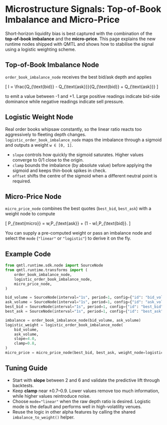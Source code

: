 # Microstructure Signals: Top-of-Book Imbalance and Micro-Price

Short-horizon liquidity bias is best captured with the combination of the
**top-of-book imbalance** and the **micro-price**. This page explains the new
runtime nodes shipped with QMTL and shows how to stabilise the signal using a
logistic weighting scheme.

## Top-of-Book Imbalance Node

`order_book_imbalance_node` receives the best bid/ask depth and applies

\[
I = \frac{Q_{\text{bid}} - Q_{\text{ask}}}{Q_{\text{bid}} + Q_{\text{ask}}}
\]

to emit a value between -1 and +1. Large positive readings indicate bid-side
dominance while negative readings indicate sell pressure.

## Logistic Weight Node

Real order books whipsaw constantly, so the linear ratio reacts too aggressively
to fleeting depth changes. `logistic_order_book_imbalance_node` maps the
imbalance through a sigmoid and outputs a weight `w ∈ [0, 1]`.

- `slope` controls how quickly the sigmoid saturates. Higher values converge to
  0/1 close to the origin.
- `clamp` bounds the imbalance (by absolute value) before applying the sigmoid
  and keeps thin-book spikes in check.
- `offset` shifts the centre of the sigmoid when a different neutral point is
  required.

## Micro-Price Node

`micro_price_node` combines the best quotes (`best_bid`, `best_ask`) with a
weight node to compute

\[
P_{\text{micro}} = w\,P_{\text{ask}} + (1 - w)\,P_{\text{bid}}.
\]

You can supply a pre-computed weight or pass an imbalance node and select the
`mode` (`"linear"` or `"logistic"`) to derive it on the fly.

## Example Code

```python
from qmtl.runtime.sdk.node import SourceNode
from qmtl.runtime.transforms import (
    order_book_imbalance_node,
    logistic_order_book_imbalance_node,
    micro_price_node,
)

bid_volume = SourceNode(interval="1s", period=1, config={"id": "bid_volume"})
ask_volume = SourceNode(interval="1s", period=1, config={"id": "ask_volume"})
best_bid = SourceNode(interval="1s", period=1, config={"id": "best_bid"})
best_ask = SourceNode(interval="1s", period=1, config={"id": "best_ask"})

imbalance = order_book_imbalance_node(bid_volume, ask_volume)
logistic_weight = logistic_order_book_imbalance_node(
    bid_volume,
    ask_volume,
    slope=4.0,
    clamp=0.8,
)
micro_price = micro_price_node(best_bid, best_ask, weight_node=logistic_weight)
```

## Tuning Guide

- Start with **slope** between 2 and 6 and validate the predictive lift through
  backtests.
- Keep **clamp** near ±0.7–0.9. Lower values remove too much information, while
  higher values reintroduce noise.
- Choose `mode="linear"` when the raw depth ratio is desired. Logistic mode is
  the default and performs well in high-volatility venues.
- Reuse the logic in other alpha features by calling the shared
  `imbalance_to_weight()` helper.
